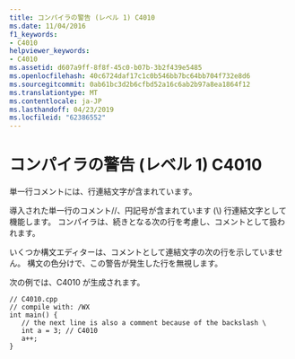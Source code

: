 ```yaml
---
title: コンパイラの警告 (レベル 1) C4010
ms.date: 11/04/2016
f1_keywords:
- C4010
helpviewer_keywords:
- C4010
ms.assetid: d607a9ff-8f8f-45c0-b07b-3b2f439e5485
ms.openlocfilehash: 40c6724daf17c1c0b546bb7bc64bb704f732e8d6
ms.sourcegitcommit: 0ab61bc3d2b6cfbd52a16c6ab2b97a8ea1864f12
ms.translationtype: MT
ms.contentlocale: ja-JP
ms.lasthandoff: 04/23/2019
ms.locfileid: "62386552"
---
```

# <a name="compiler-warning-level-1-c4010"></a>コンパイラの警告 (レベル 1) C4010

単一行コメントには、行連結文字が含まれています。

導入された単一行のコメント//、円記号が含まれています (\\) 行連結文字として機能します。 コンパイラは、続きとなる次の行を考慮し、コメントとして扱われます。

いくつか構文エディターは、コメントとして連結文字の次の行を示していません。 構文の色分けで、この警告が発生した行を無視します。

次の例では、C4010 が生成されます。

```
// C4010.cpp
// compile with: /WX
int main() {
   // the next line is also a comment because of the backslash \
   int a = 3; // C4010
   a++;
}
```